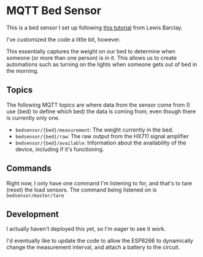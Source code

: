 # MQTT Bed Sensor

This is a bed sensor I set up following [this 
tutorial](https://everythingsmarthome.co.uk/howto/building-a-bed-occupancy-sensor-for-home-assistant/)
from Lewis Barclay.

I've customized the code a little bit, however.

This essentially captures the weight on our bed to determine when someone (or more than one person)
is in it. This allows us to create automations such as turning on the lights when someone gets out 
of bed in the morning.

## Topics

The following MQTT topics are where data from the sensor come from (I use {bed} to define which bed)
the data is coming from, even though there is currently only one.

 - `bedsensor/{bed}/measurement`: The weight currently in the bed.
 - `bedsensor/{bed}/raw`: The raw output from the HX711 signal amplifier
 - `bedsensor/{bed}/available`: Information about the availability of the device, including if
   it's functioning.

## Commands

Right now, I only have one command I'm listening to for, and that's to tare (reset) the load 
sensors. The command being listened on is `bedsensor/master/tare`

## Development

I actually haven't deployed this yet, so I'm eager to see it work.

I'd eventually like to update the code to allow the ESP8266 to dynamically change the measurement
interval, and attach a battery to the circuit.
